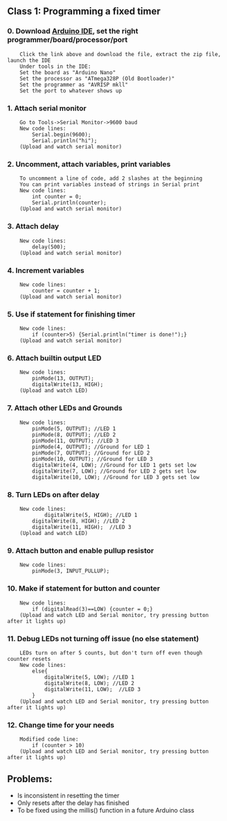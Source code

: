 
## Class 1: Programming a fixed timer
### 0. Download [Arduino IDE](https://www.arduino.cc/en/Main/Software), set the right programmer/board/processor/port
		Click the link above and download the file, extract the zip file, launch the IDE
		Under tools in the IDE:
		Set the board as "Arduino Nano"
		Set the processor as "ATmega328P (Old Bootloader)"
		Set the programmer as "AVRISP mkll"
		Set the port to whatever shows up
### 1. Attach serial monitor
		Go to Tools->Serial Monitor->9600 baud
		New code lines:
			Serial.begin(9600);
			Serial.println("hi");
		(Upload and watch serial monitor)
### 2. Uncomment, attach variables, print variables
		To uncomment a line of code, add 2 slashes at the beginning
		You can print variables instead of strings in Serial print
		New code lines:
			int counter = 0;
			Serial.println(counter);
		(Upload and watch serial monitor)
### 3. Attach delay
		New code lines:
			delay(500);
		(Upload and watch serial monitor)
### 4. Increment variables
		New code lines:
			counter = counter + 1;
		(Upload and watch serial monitor)
### 5. Use if statement for finishing timer
		New code lines:
			if (counter>5) {Serial.println("timer is done!");}
		(Upload and watch serial monitor)
### 6. Attach builtin output LED
		New code lines:
			pinMode(13, OUTPUT);
			digitalWrite(13, HIGH);
		(Upload and watch LED)
### 7. Attach other LEDs and Grounds
		New code lines:
			pinMode(5, OUTPUT); //LED 1
			pinMode(8, OUTPUT); //LED 2
			pinMode(11, OUTPUT); //LED 3
			pinMode(4, OUTPUT); //Ground for LED 1
			pinMode(7, OUTPUT); //Ground for LED 2
			pinMode(10, OUTPUT); //Ground for LED 3
			digitalWrite(4, LOW); //Ground for LED 1 gets set low
			digitalWrite(7, LOW); //Ground for LED 2 gets set low
			digitalWrite(10, LOW); //Ground for LED 3 gets set low
### 8. Turn LEDs on after delay
		New code lines:
		    	digitalWrite(5, HIGH); //LED 1
			digitalWrite(8, HIGH); //LED 2
			digitalWrite(11, HIGH);  //LED 3
		(Upload and watch LED)
### 9. Attach button and enable pullup resistor
		New code lines:
			pinMode(3, INPUT_PULLUP);
### 10. Make if statement for button and counter
		New code lines:
			if (digitalRead(3)==LOW) {counter = 0;}
		(Upload and watch LED and Serial monitor, try pressing button after it lights up)
### 11. Debug LEDs not turning off issue (no else statement)
		LEDs turn on after 5 counts, but don't turn off even though counter resets
		New code lines:
			else{
				digitalWrite(5, LOW); //LED 1
				digitalWrite(8, LOW); //LED 2
				digitalWrite(11, LOW);  //LED 3
			}
		(Upload and watch LED and Serial monitor, try pressing button after it lights up)
### 12. Change time for your needs
		Modified code line:
			if (counter > 10)
		(Upload and watch LED and Serial monitor, try pressing button after it lights up)
## Problems:
- Is inconsistent in resetting the timer
- Only resets after the delay has finished
- To be fixed using the millis() function in a future Arduino class
